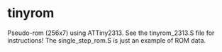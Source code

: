 # tinyrom
Pseudo-rom (256x7) using ATTiny2313. See the tinyrom_2313.S file for instructions! 
The single_step_rom.S is just an example of ROM data.
